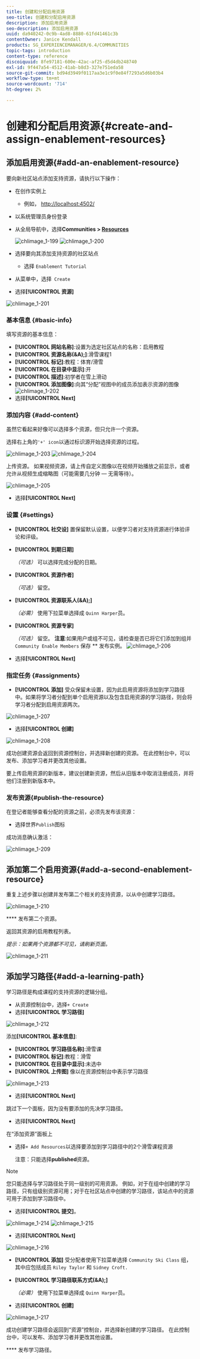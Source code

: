 ```yaml
---
title: 创建和分配启用资源
seo-title: 创建和分配启用资源
description: 添加启用资源
seo-description: 添加启用资源
uuid: da940242-0c9b-4ad8-8880-61fd41461c3b
contentOwner: Janice Kendall
products: SG_EXPERIENCEMANAGER/6.4/COMMUNITIES
topic-tags: introduction
content-type: reference
discoiquuid: 8fe97181-600e-42ac-af25-d5d4db248740
exl-id: 9f447a54-4512-41ab-b8d3-327e751eda58
source-git-commit: bd94d3949f0117aa3e1c9f0e84f7293a5d6b03b4
workflow-type: tm+mt
source-wordcount: '714'
ht-degree: 2%

---
```


# 创建和分配启用资源{#create-and-assign-enablement-resources}

## 添加启用资源{#add-an-enablement-resource}

要向新社区站点添加支持资源，请执行以下操作：

* 在创作实例上
   * 例如， [http://localhost:4502/](http://localhost:4503/)
* 以系统管理员身份登录
* 从全局导航中，选择&#x200B;**Communities > [Resources](resources.md)**

   ![chlimage_1-199](assets/chlimage_1-199.png)
   ![chlimage_1-200](assets/chlimage_1-200.png)
* 选择要向其添加支持资源的社区站点
   * 选择 `Enablement Tutorial`
* 从菜单中，选择` Create`
* 选择&#x200B;**[!UICONTROL 资源]**

![chlimage_1-201](assets/chlimage_1-201.png)

### 基本信息 {#basic-info}

填写资源的基本信息：

* **[!UICONTROL 网站名称]**:设置为选定社区站点的名称：启用教程
* **[!UICONTROL 资源名称(&amp;A);]**:滑雪课程1
* **[!UICONTROL 标记]**:教程：体育/滑雪
* **[!UICONTROL 在目录中显示]**:开
* **[!UICONTROL 描述]**:初学者在雪上滑动
* **[!UICONTROL 添加图像]**:向其“分配”视图中的成员添加表示资源的图像
   ![chlimage_1-202](assets/chlimage_1-202.png)
* 选择&#x200B;**[!UICONTROL Next]**

### 添加内容 {#add-content}

虽然它看起来好像可以选择多个资源，但只允许一个资源。

选择右上角的`'+' icon`以通过标识源开始选择资源的过程。

![chlimage_1-203](assets/chlimage_1-203.png) ![chlimage_1-204](assets/chlimage_1-204.png)

上传资源。 如果视频资源，请上传自定义图像以在视频开始播放之前显示，或者允许从视频生成缩略图（可能需要几分钟 — 无需等待）。

![chlimage_1-205](assets/chlimage_1-205.png)

* 选择&#x200B;**[!UICONTROL Next]**

### 设置 {#settings}

* **[!UICONTROL 社交设]**
置保留默认设置，以便学习者对支持资源进行体验评论和评级。
* **[!UICONTROL 到期日期]**

   *（可选）* 可以选择完成分配的日期。
* **[!UICONTROL 资源作者]**

   *（可选）* 留空。
* **[!UICONTROL 资源联系人(&amp;A);]**

   *（必需）* 使用下拉菜单选择成 `Quinn Harper`员。
* **[!UICONTROL 资源专家]**

   *（可选）* 留空。
   **注意**:如果用户或组不可见，请检查是否已将它们添加到组并 `Community Enable Members` 保存 ** 发布实例。
   ![chlimage_1-206](assets/chlimage_1-206.png)
* 选择&#x200B;**[!UICONTROL Next]**

### 指定任务 {#assignments}

* **[!UICONTROL 添加]**
受众保留未设置，因为此启用资源将添加到学习路径中。如果将学习者分配到单个启用资源以及包含启用资源的学习路径，则会将学习者分配到启用资源两次。

![chlimage_1-207](assets/chlimage_1-207.png)

* 选择&#x200B;**[!UICONTROL 创建]**

![chlimage_1-208](assets/chlimage_1-208.png)

成功创建资源会返回到资源控制台，并选择新创建的资源。 在此控制台中，可以发布、添加学习者并更改其他设置。

要上传启用资源的新版本，建议创建新资源，然后从旧版本中取消注册成员，并将他们注册到新版本中。

### 发布资源{#publish-the-resource}

在登记者能够查看分配的资源之前，必须先发布该资源：

* 选择世界`Publish`图标

成功消息确认激活：

![chlimage_1-209](assets/chlimage_1-209.png)

## 添加第二个启用资源{#add-a-second-enablement-resource}

重复上述步骤以创建并发布第二个相关的支持资源，以从中创建学习路径。

![chlimage_1-210](assets/chlimage_1-210.png)

**** 发布第二个资源。

返回其资源的启用教程列表。

*提示：如果两个资源都不可见，请刷新页面。*

![chlimage_1-211](assets/chlimage_1-211.png)

## 添加学习路径{#add-a-learning-path}

学习路径是构成课程的支持资源的逻辑分组。

* 从资源控制台中，选择`+ Create`
* 选择&#x200B;**[!UICONTROL 学习路径]**

![chlimage_1-212](assets/chlimage_1-212.png)

添加&#x200B;**[!UICONTROL 基本信息]**:

* **[!UICONTROL 学习路径名称]**:滑雪课
* **[!UICONTROL 标记]**:教程：滑雪
* **[!UICONTROL 在目录中显示]**:未选中
* **[!UICONTROL 上传图]** 像以在资源控制台中表示学习路径

![chlimage_1-213](assets/chlimage_1-213.png)

* 选择&#x200B;**[!UICONTROL Next]**

跳过下一个面板，因为没有要添加的先决学习路径。

* 选择&#x200B;**[!UICONTROL Next]**

在“添加资源”面板上

* 选择`+ Add Resources`以选择要添加到学习路径中的2个滑雪课程资源

   注意：只能选择&#x200B;**published**&#x200B;资源。

>[!NOTE]
>
>您只能选择与学习路径处于同一级别的可用资源。 例如，对于在组中创建的学习路径，只有组级别资源可用；对于在社区站点中创建的学习路径，该站点中的资源可用于添加到学习路径中。

* 选择&#x200B;**[!UICONTROL 提交]**。

![chlimage_1-214](assets/chlimage_1-214.png) ![chlimage_1-215](assets/chlimage_1-215.png)

* 选择&#x200B;**[!UICONTROL Next]**

![chlimage_1-216](assets/chlimage_1-216.png)

* **[!UICONTROL 添加]**
受分配者使用下拉菜单选择 
`Community Ski Class` 组，其中应包括成员 `Riley Taylor` 和  `Sidney Croft.`

* **[!UICONTROL 学习路径联系方式(&amp;A);]**

   *（必需）* 使用下拉菜单选择成 `Quinn Harper`员。

* 选择&#x200B;**[!UICONTROL 创建]**

![chlimage_1-217](assets/chlimage_1-217.png)

成功创建学习路径会返回到“资源”控制台，并选择新创建的学习路径。 在此控制台中，可以发布、添加学习者并更改其他设置。

**** 发布学习路径。
